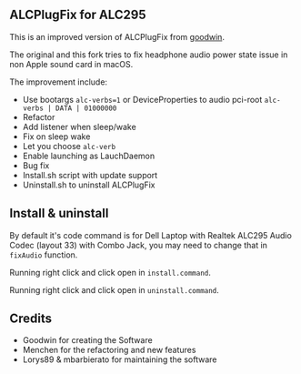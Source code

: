 ALCPlugFix for ALC295
----------

This is an improved version of ALCPlugFix from [goodwin](https://github.com/goodwin/ALCPlugFix).

The original and this fork tries to fix headphone audio power state issue in non Apple sound card in macOS.

The improvement include:

 - Use bootargs `alc-verbs=1` or DeviceProperties to audio pci-root `alc-verbs | DATA | 01000000`
 - Refactor
 - Add listener when sleep/wake
 - Fix on sleep wake
 - Let you choose `alc-verb`
 - Enable launching as LauchDaemon
 - Bug fix
 - Install.sh script with update support
 - Uninstall.sh to uninstall ALCPlugFix

Install & uninstall
-------
By default it's code command is for Dell Laptop with Realtek ALC295 Audio Codec (layout 33) with Combo Jack, you may need to change that in `fixAudio` function.

Running right click and click open in `install.command`.

Running right click and click open in `uninstall.command`.


Credits
-----

- Goodwin for creating the Software
- Menchen for the refactoring and new features
- Lorys89 & mbarbierato for maintaining the software
